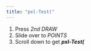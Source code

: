 ```yaml
---
title: "pxl-Test("
---
```


1. Press *2nd DRAW*
2. Slide over to *POINTS*
3. Scroll down to get ***pxl-Test(***
